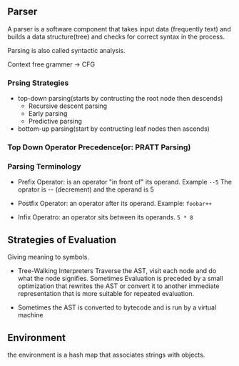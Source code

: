 ## Parser
A parser is a software component that takes input data (frequently text) and builds
a data structure(tree) and checks for correct syntax in the process.

Parsing is also called syntactic analysis.

Context free grammer -> CFG

### Prsing Strategies
- top-down parsing(starts by contructing the root node then descends)
    - Recursive descent parsing
    - Early parsing
    - Predictive parsing
- bottom-up parsing(start by contructing leaf nodes then ascends)

### Top Down Operator Precedence(or: PRATT Parsing)

### Parsing Terminology
- Prefix Operator: is an operator "in front of" its operand. Example `--5`
    The oprator is -- (decrement) and the operand is 5

- Postfix Operator: an operator after its operand. Example: `foobar++`
- Infix Operatro: an operator sits between its operands. `5 * 8`


## Strategies of Evaluation
Giving meaning to symbols.

- Tree-Walking Interpreters
  Traverse the AST, visit each node and do what the node signifies.
  Sometimes Evaluation is preceded by a small optimization that rewrites the AST or convert it to another immediate representation that is more suitable for repeated evaluation.

- Sometimes the AST is converted to bytecode and is run by a virtual machine

## Environment
 the environment is a hash map that associates strings with objects.
